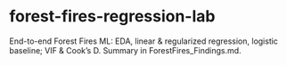 # forest-fires-regression-lab
End-to-end Forest Fires ML: EDA, linear &amp; regularized regression, logistic baseline; VIF &amp; Cook’s D. Summary in ForestFires_Findings.md.
